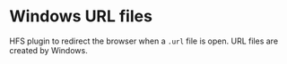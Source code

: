 # Windows URL files

HFS plugin to redirect the browser when a `.url` file is open. URL files are created by Windows.
